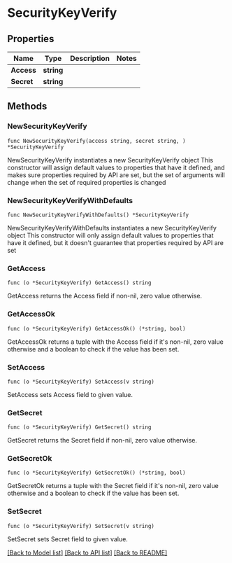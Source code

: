 # SecurityKeyVerify

## Properties

Name | Type | Description | Notes
------------ | ------------- | ------------- | -------------
**Access** | **string** |  | 
**Secret** | **string** |  | 

## Methods

### NewSecurityKeyVerify

`func NewSecurityKeyVerify(access string, secret string, ) *SecurityKeyVerify`

NewSecurityKeyVerify instantiates a new SecurityKeyVerify object
This constructor will assign default values to properties that have it defined,
and makes sure properties required by API are set, but the set of arguments
will change when the set of required properties is changed

### NewSecurityKeyVerifyWithDefaults

`func NewSecurityKeyVerifyWithDefaults() *SecurityKeyVerify`

NewSecurityKeyVerifyWithDefaults instantiates a new SecurityKeyVerify object
This constructor will only assign default values to properties that have it defined,
but it doesn't guarantee that properties required by API are set

### GetAccess

`func (o *SecurityKeyVerify) GetAccess() string`

GetAccess returns the Access field if non-nil, zero value otherwise.

### GetAccessOk

`func (o *SecurityKeyVerify) GetAccessOk() (*string, bool)`

GetAccessOk returns a tuple with the Access field if it's non-nil, zero value otherwise
and a boolean to check if the value has been set.

### SetAccess

`func (o *SecurityKeyVerify) SetAccess(v string)`

SetAccess sets Access field to given value.


### GetSecret

`func (o *SecurityKeyVerify) GetSecret() string`

GetSecret returns the Secret field if non-nil, zero value otherwise.

### GetSecretOk

`func (o *SecurityKeyVerify) GetSecretOk() (*string, bool)`

GetSecretOk returns a tuple with the Secret field if it's non-nil, zero value otherwise
and a boolean to check if the value has been set.

### SetSecret

`func (o *SecurityKeyVerify) SetSecret(v string)`

SetSecret sets Secret field to given value.



[[Back to Model list]](../README.md#documentation-for-models) [[Back to API list]](../README.md#documentation-for-api-endpoints) [[Back to README]](../README.md)


